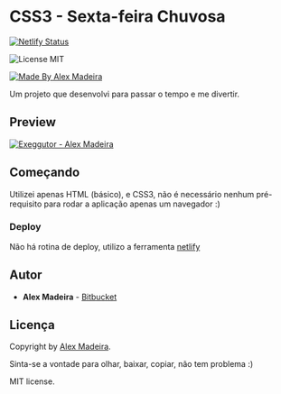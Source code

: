 # CSS3 - Sexta-feira Chuvosa

[![Netlify Status](https://api.netlify.com/api/v1/badges/c1dbf266-92c5-4f78-b2d9-0bfbee4fd5c5/deploy-status)](https://app.netlify.com/sites/gifted-joliot-1647f8/deploys)

![License MIT](https://img.shields.io/badge/license-MIT-green)

[![Made By Alex Madeira](https://img.shields.io/badge/%20made%20by-Alex%20Madeira-blue)](https://www.alexmadeira.com.br/)

Um projeto que desenvolvi para passar o tempo e me divertir.

## Preview

[![Exeggutor - Alex Madeira]()]()

## Começando

Utilizei apenas HTML (básico), e CSS3, não é necessário nenhum pré-requisito para rodar a aplicação apenas um navegador :)

### Deploy

Não há rotina de deploy, utilizo a ferramenta [netlify]("https://www.netlify.com/")

## Autor

- **Alex Madeira** - [Bitbucket](https://bitbucket.org/alexmadeira5/)

## Licença

Copyright by [Alex Madeira](https://www.alexmadeira.com.br/).

Sinta-se a vontade para olhar, baixar, copiar, não tem problema :)

MIT license.
